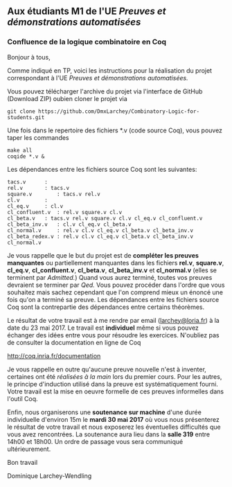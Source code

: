 ## Aux étudiants M1 de l'UE *Preuves et démonstrations automatisées*

### Confluence de la logique combinatoire en Coq

Bonjour à tous,

Comme indiqué en TP, voici les instructions pour la réalisation
du projet correspondant à l'UE *Preuves et démonstrations automatisées.*

Vous pouvez télécharger l'archive du projet via l'interface
de GitHub (Download ZIP) oubien cloner le projet via

```
git clone https://github.com/DmxLarchey/Combinatory-Logic-for-students.git
```

Une fois dans le repertoire des fichiers *.v (code source Coq),
vous pouvez taper les commandes

```
make all
coqide *.v & 
```

Les dépendances entre les fichiers source Coq sont les suivantes:

```
tacs.v		:
rel.v		: tacs.v
square.v        : tacs.v rel.v
cl.v		:
cl_eq.v		: cl.v
cl_confluent.v	: rel.v square.v cl.v
cl_beta.v	: tacs.v rel.v square.v cl.v cl_eq.v cl_confluent.v
cl_beta_inv.v	: cl.v cl_eq.v cl_beta.v
cl_normal.v  	: rel.v cl.v cl_eq.v cl_beta.v cl_beta_inv.v
cl_beta_redex.v	: rel.v cl.v cl_eq.v cl_beta.v cl_beta_inv.v cl_normal.v
```

Je vous rappelle que le but du projet est de 
**compléter les preuves manquantes** ou 
partiellement manquantes dans les fichiers
**rel.v**, **square.v**, **cl_eq.v**,
**cl_confluent.v**, **cl_beta.v**,
**cl_beta_inv.v** et **cl_normal.v**
(elles se terminent par *Admitted.*) 
Quand vous aurez terminé,
toutes vos preuves devraient se terminer par *Qed.*
Vous pouvez procéder dans l'ordre que vous souhaitez
mais sachez cependant que l'on comprend mieux un énoncé
une fois qu'on a terminé sa preuve. Les dépendances entre 
les fichiers source Coq sont la contrepartie des
dépendances entre certains théorèmes.

Le résultat de votre travail est à me rendre par email
(larchey@loria.fr) à la date du 23 mai 2017. Le travail
est **individuel** même si vous pouvez échanger des idées
entre vous pour résoudre les exercices. N'oubliez pas
de consulter la documentation en ligne de Coq

http://coq.inria.fr/documentation

Je vous rappelle en outre qu'aucune preuve nouvelle n'est
à inventer, certaines ont été *réalisées à la main* lors du
premier cours. Pour les autres, le principe d'induction utilisé
dans la preuve est systématiquement fourni. 
Votre travail est la mise en oeuvre formelle de ces
preuves informelles dans l'outil Coq.

Enfin, nous organiserons une **soutenance sur machine** d'une
durée individuelle d'environ 15m le **mardi 30 mai 2017**
où vous nous présenterez le résultat de votre travail et 
nous exposerez les éventuelles difficultés que vous avez 
rencontrées. La soutenance aura lieu dans la **salle 319**
entre 14h00 et 18h00. Un ordre de passage vous sera 
communiqué ultérieurement.

Bon travail

Dominique Larchey-Wendling

